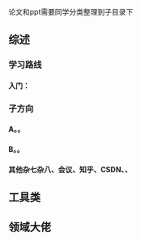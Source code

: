 论文和ppt需要同学分类整理到子目录下
## 综述



### 学习路线
#### 入门：




### 子方向
#### A。。
#### B。。



#### 其他杂七杂八、会议、知乎、CSDN、、


## 工具类


## 领域大佬


